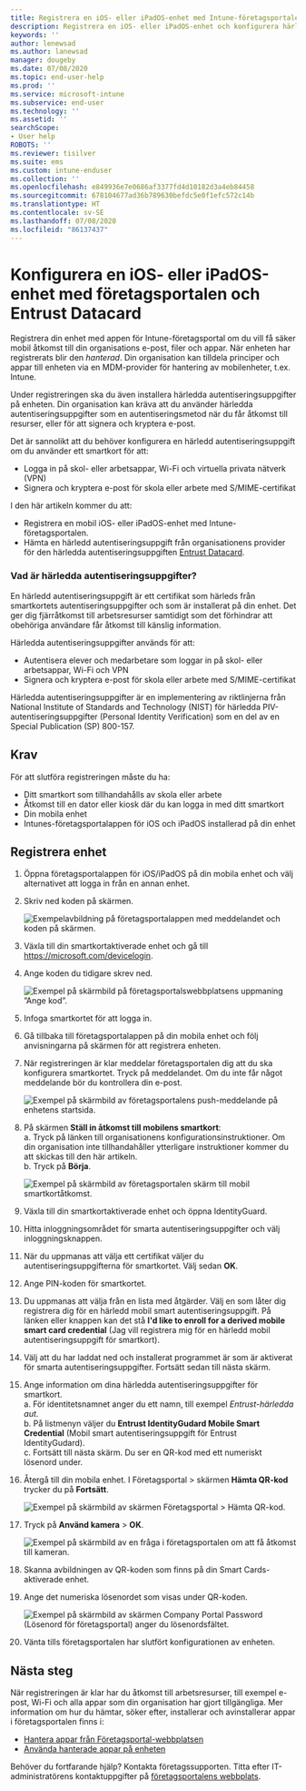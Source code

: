```yaml
---
title: Registrera en iOS- eller iPadOS-enhet med Intune-företagsportalen och Entrust Datacard
description: Registrera en iOS- eller iPadOS-enhet och konfigurera härledd autentisering med Entrust Datacard.
keywords: ''
author: lenewsad
ms.author: lanewsad
manager: dougeby
ms.date: 07/08/2020
ms.topic: end-user-help
ms.prod: ''
ms.service: microsoft-intune
ms.subservice: end-user
ms.technology: ''
ms.assetid: ''
searchScope:
- User help
ROBOTS: ''
ms.reviewer: tisilver
ms.suite: ems
ms.custom: intune-enduser
ms.collection: ''
ms.openlocfilehash: e849936e7e0686af3377fd4d10182d3a4eb84458
ms.sourcegitcommit: 678104677ad36b789630befdc5e0f1efc572c14b
ms.translationtype: HT
ms.contentlocale: sv-SE
ms.lasthandoff: 07/08/2020
ms.locfileid: "86137437"
---
```

# <a name="set-up-ios-or-ipados-device-with-company-portal-and-entrust-datacard"></a>Konfigurera en iOS- eller iPadOS-enhet med företagsportalen och Entrust Datacard

Registrera din enhet med appen för Intune-företagsportal om du vill få säker mobil åtkomst till din organisations e-post, filer och appar. När enheten har registrerats blir den *hanterad*. Din organisation kan tilldela principer och appar till enheten via en MDM-provider för hantering av mobilenheter, t.ex. Intune.  

Under registreringen ska du även installera härledda autentiseringsuppgifter på enheten. Din organisation kan kräva att du använder härledda autentiseringsuppgifter som en autentiseringsmetod när du får åtkomst till resurser, eller för att signera och kryptera e-post. 

Det är sannolikt att du behöver konfigurera en härledd autentiseringsuppgift om du använder ett smartkort för att:  

* Logga in på skol- eller arbetsappar, Wi-Fi och virtuella privata nätverk (VPN)
* Signera och kryptera e-post för skola eller arbete med S/MIME-certifikat  

I den här artikeln kommer du att:  

   * Registrera en mobil iOS- eller iPadOS-enhet med Intune-företagsportalen.  
   * Hämta en härledd autentiseringsuppgift från organisationens provider för den härledda autentiseringsuppgiften [Entrust Datacard](https://www.entrustdatacard.com/).  

### <a name="what-are-derived-credentials"></a>Vad är härledda autentiseringsuppgifter?  
En härledd autentiseringsuppgift är ett certifikat som härleds från smartkortets autentiseringsuppgifter och som är installerat på din enhet. Det ger dig fjärråtkomst till arbetsresurser samtidigt som det förhindrar att obehöriga användare får åtkomst till känslig information.  

Härledda autentiseringsuppgifter används för att: 
* Autentisera elever och medarbetare som loggar in på skol- eller arbetsappar, Wi-Fi och VPN
* Signera och kryptera e-post för skola eller arbete med S/MIME-certifikat

Härledda autentiseringsuppgifter är en implementering av riktlinjerna från National Institute of Standards and Technology (NIST) för härledda PIV-autentiseringsuppgifter (Personal Identity Verification) som en del av en Special Publication (SP) 800-157.  

## <a name="prerequisites"></a>Krav

 För att slutföra registreringen måste du ha:

* Ditt smartkort som tillhandahålls av skola eller arbete
* Åtkomst till en dator eller kiosk där du kan logga in med ditt smartkort
* Din mobila enhet
* Intunes-företagsportalappen för iOS och iPadOS installerad på din enhet  


## <a name="enroll-device"></a>Registrera enhet  
1. Öppna företagsportalappen för iOS/iPadOS på din mobila enhet och välj alternativet att logga in från en annan enhet.  

2. Skriv ned koden på skärmen.  

    ![Exempelavbildning på företagsportalappen med meddelandet och koden på skärmen.](./media/copy-code-intercede.png)   

3. Växla till din smartkortaktiverade enhet och gå till https://microsoft.com/devicelogin. 
4. Ange koden du tidigare skrev ned.  

    ![Exempel på skärmbild på företagsportalswebbplatsens uppmaning ”Ange kod”.](./media/enter-code-intercede.png)   

5. Infoga smartkortet för att logga in.   
6. Gå tillbaka till företagsportalappen på din mobila enhet och följ anvisningarna på skärmen för att registrera enheten.  
7. När registreringen är klar meddelar företagsportalen dig att du ska konfigurera smartkortet. Tryck på meddelandet. Om du inte får något meddelande bör du kontrollera din e-post.   

    ![Exempel på skärmbild av företagsportalens push-meddelande på enhetens startsida.](./media/action-required-in-app-intercede.png)  

8. På skärmen **Ställ in åtkomst till mobilens smartkort**:   
    a. Tryck på länken till organisationens konfigurationsinstruktioner. Om din organisation inte tillhandahåller ytterligare instruktioner kommer du att skickas till den här artikeln.  
    b. Tryck på **Börja**.  

    ![Exempel på skärmbild av företagsportalen skärm till mobil smartkortåtkomst.](./media/smart-card-info-intercede.png)

9. Växla till din smartkortaktiverade enhet och öppna IdentityGuard. 
10. Hitta inloggningsområdet för smarta autentiseringsuppgifter och välj inloggningsknappen.  
11. När du uppmanas att välja ett certifikat väljer du autentiseringsuppgifterna för smartkortet. Välj sedan **OK**. 
12. Ange PIN-koden för smartkortet.  
13. Du uppmanas att välja från en lista med åtgärder. Välj en som låter dig registrera dig för en härledd mobil smart autentiseringsuppgift. På länken eller knappen kan det stå **I'd like to enroll for a derived mobile smart card credential** (Jag vill registrera mig för en härledd mobil autentiseringsuppgift för smartkort).  
14. Välj att du har laddat ned och installerat programmet är som är aktiverat för smarta autentiseringsuppgifter. Fortsätt sedan till nästa skärm.   
15. Ange information om dina härledda autentiseringsuppgifter för smartkort.  
    a. För identitetsnamnet anger du ett namn, till exempel *Entrust-härledda aut*.  
    b. På listmenyn väljer du **Entrust IdentityGudard Mobile Smart Credential** (Mobil smart autentiseringsuppgift för Entrust IdentityGudard).  
    c. Fortsätt till nästa skärm. Du ser en QR-kod med ett numeriskt lösenord under.  

16. Återgå till din mobila enhet. I Företagsportal > skärmen **Hämta QR-kod** trycker du på **Fortsätt**. 

    ![Exempel på skärmbild av skärmen Företagsportal > Hämta QR-kod.](./media/get-qr-code-intercede.png)  
17. Tryck på **Använd kamera** > **OK**.  

    ![Exempel på skärmbild av en fråga i företagsportalen om att få åtkomst till kameran.](./media/allow-cp-camera-access-intercede.png)  
18. Skanna avbildningen av QR-koden som finns på din Smart Cards-aktiverade enhet.  
19. Ange det numeriska lösenordet som visas under QR-koden.  

    ![Exempel på skärmbild av skärmen Company Portal Password (Lösenord för företagsportal) anger du lösenordsfältet.](./media/enter-password-derived-credentials.png)   

20. Vänta tills företagsportalen har slutfört konfigurationen av enheten.  


## <a name="next-steps"></a>Nästa steg  
När registreringen är klar har du åtkomst till arbetsresurser, till exempel e-post, Wi-Fi och alla appar som din organisation har gjort tillgängliga. Mer information om hur du hämtar, söker efter, installerar och avinstallerar appar i företagsportalen finns i:

* [Hantera appar från Företagsportal-webbplatsen](manage-apps-cpweb.md)  
* [Använda hanterade appar på enheten](use-managed-apps-on-your-device-ios.md)  

Behöver du fortfarande hjälp? Kontakta företagssupporten. Titta efter IT-administratörens kontaktuppgifter på [företagsportalens webbplats](https://go.microsoft.com/fwlink/?linkid=2010980).  
